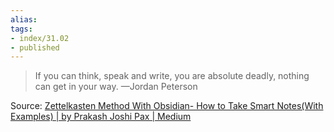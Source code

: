 ```yaml
---
alias: 
tags:
- index/31.02
- published
---
```



> If you can think, speak and write, you are absolute deadly, nothing can get in your way. 
> —Jordan Peterson

Source: [Zettelkasten Method With Obsidian- How to Take Smart Notes(With Examples) | by Prakash Joshi Pax | Medium](https://beingpax.medium.com/zettelkasten-method-with-obsidian-how-to-take-smart-notes-with-examples-cdaf348febbd)


